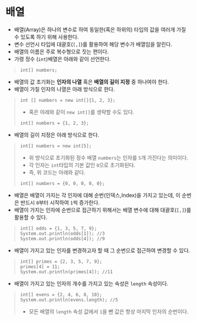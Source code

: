 # 배열
- 배열(Array)은 하나의 변수로 하여 동일한(혹은 하위의) 타입의 값을 여러개 가질 수 있도록 하기 위해 사용한다.
- 변수 선언시 타입에 대괄호(`[,]`)를 활용하여 해당 변수가 배열임을 알린다.
- 배열의 이름은 주로 복수형으로 짓는 편이다.
- 가령 정수 (`int`)배열은 아래와 같이 선언한다.
>```
> int[] numbers;
>```
- 배열의 값 초기화는 **인자의 나열** 혹은 **배열의 길이 지정** 중 하나여야 한다.
- 배열이 가질 인자의 나열은 아래 방식으로 한다.
>```
> int [] numbers = new int[]{1, 2, 3};
>```
>- 혹은 아래와 같이 `new int[]`를 생략할 수도 있다.
>```
> int[] numbers = {1, 2, 3};
>```
- 배열의 길이 지정은 아래 방식으로 한다.
>```
> int[] numbers = new int[5];
>```
>- 위 방식으로 초기화된 정수 배열 `numbers`는 인자를 `5`개 가진다는 의미이다.
>- 각 인자는 `int`타입의 기본 값인 `0`으로 초기화된다.
>- 즉, 위 코드는 아래와 같다.
>```
> int[] numbers = {0, 0, 0, 0, 0};
>```
- 배열은 배열이 가지는 각 인자에 대해 순번(인덱스,Index)을 가지고 있는데, 이 순번은 반드시 `0`부터 시작하여 `1`씩 증가한다.
- 배열이 가지는 인자에 순번으로 접근하기 위해서는 배열 변수에 대해 대괄호(`[,]`)를 활용할 수 있다.
>```
> int[] odds = {1, 3, 5, 7, 9};
> System.out.println(odds[1]); //3
> System.out.println(odds[4]); //9
>```
- 배열이 가지고 있는 인자를 변경하고자 할 때 그 순번으로 접근하여 변경할 수 있다.
>```
> int[] primes = {2, 3, 5, 7, 9};
> primes[4] = 11;
> System.out.println(primes[4]); //11
- 배열이 가지고 있는 인자의 개수를 가지고 있는 속성은 `length` 속성이다.
>```
> int[] evens = {2, 4, 6, 8, 10};
> System.out.println(evens.length); //5
>```
>- 모든 배열의 `length` 속성 값에서 `1`을 뺀 값은 항상 마지막 인자의 순번이다.
